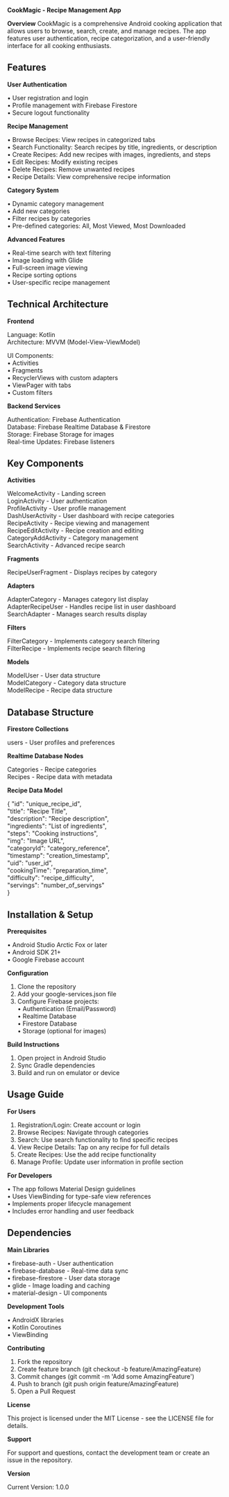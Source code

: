 **CookMagic - Recipe Management App**

 **Overview**
CookMagic is a comprehensive Android cooking application that allows users to browse, search, create, and manage recipes. The app features user authentication, recipe categorization, and a user-friendly interface for all cooking enthusiasts.

## **Features**

**User Authentication**

• User registration and login  
• Profile management with Firebase Firestore  
• Secure logout functionality  

 **Recipe Management**
 
• Browse Recipes: View recipes in categorized tabs  
• Search Functionality: Search recipes by title, ingredients, or description  
• Create Recipes: Add new recipes with images, ingredients, and steps  
• Edit Recipes: Modify existing recipes  
• Delete Recipes: Remove unwanted recipes  
• Recipe Details: View comprehensive recipe information  

**Category System**

• Dynamic category management  
• Add new categories  
• Filter recipes by categories  
• Pre-defined categories: All, Most Viewed, Most Downloaded  

 **Advanced Features**
 
• Real-time search with text filtering  
• Image loading with Glide  
• Full-screen image viewing  
• Recipe sorting options  
• User-specific recipe management  

## **Technical Architecture**

 **Frontend**
 
Language: Kotlin  
Architecture: MVVM (Model-View-ViewModel)  

UI Components:  
• Activities  
• Fragments  
• RecyclerViews with custom adapters  
• ViewPager with tabs  
• Custom filters  

 **Backend Services**
 
Authentication: Firebase Authentication  
Database: Firebase Realtime Database & Firestore  
Storage: Firebase Storage for images  
Real-time Updates: Firebase listeners  

## **Key Components**

 **Activities**
 
WelcomeActivity - Landing screen  
LoginActivity - User authentication  
ProfileActivity - User profile management  
DashUserActivity - User dashboard with recipe categories  
RecipeActivity - Recipe viewing and management  
RecipeEditActivity - Recipe creation and editing  
CategoryAddActivity - Category management  
SearchActivity - Advanced recipe search  

 **Fragments**
 
RecipeUserFragment - Displays recipes by category  

 **Adapters**
 
AdapterCategory - Manages category list display  
AdapterRecipeUser - Handles recipe list in user dashboard  
SearchAdapter - Manages search results display  

**Filters**

FilterCategory - Implements category search filtering  
FilterRecipe - Implements recipe search filtering  

 **Models**
 
ModelUser - User data structure  
ModelCategory - Category data structure  
ModelRecipe - Recipe data structure  

## **Database Structure**

**Firestore Collections**

users - User profiles and preferences  

**Realtime Database Nodes**

Categories - Recipe categories  
Recipes - Recipe data with metadata  

**Recipe Data Model**

{
"id": "unique_recipe_id",  
"title": "Recipe Title",  
"description": "Recipe description",  
"ingredients": "List of ingredients",  
"steps": "Cooking instructions",  
"img": "Image URL",  
"categoryId": "category_reference",  
"timestamp": "creation_timestamp",  
"uid": "user_id",  
"cookingTime": "preparation_time",  
"difficulty": "recipe_difficulty",  
"servings": "number_of_servings"  
}

## **Installation & Setup**

**Prerequisites**

• Android Studio Arctic Fox or later  
• Android SDK 21+  
• Google Firebase account  

**Configuration**

1. Clone the repository  
2. Add your google-services.json file  
3. Configure Firebase projects:  
   • Authentication (Email/Password)  
   • Realtime Database  
   • Firestore Database  
   • Storage (optional for images)  

 **Build Instructions**
 
1. Open project in Android Studio  
2. Sync Gradle dependencies  
3. Build and run on emulator or device  

## **Usage Guide**

 **For Users**
 
1. Registration/Login: Create account or login  
2. Browse Recipes: Navigate through categories  
3. Search: Use search functionality to find specific recipes  
4. View Recipe Details: Tap on any recipe for full details  
5. Create Recipes: Use the add recipe functionality  
6. Manage Profile: Update user information in profile section  

**For Developers**

• The app follows Material Design guidelines  
• Uses ViewBinding for type-safe view references  
• Implements proper lifecycle management  
• Includes error handling and user feedback  

## **Dependencies**

 **Main Libraries**
 
• firebase-auth - User authentication  
• firebase-database - Real-time data sync  
• firebase-firestore - User data storage  
• glide - Image loading and caching  
• material-design - UI components  

**Development Tools**

• AndroidX libraries  
• Kotlin Coroutines  
• ViewBinding  

**Contributing**

1. Fork the repository  
2. Create feature branch (git checkout -b feature/AmazingFeature)  
3. Commit changes (git commit -m 'Add some AmazingFeature')  
4. Push to branch (git push origin feature/AmazingFeature)  
5. Open a Pull Request  

**License**

This project is licensed under the MIT License - see the LICENSE file for details.  

 **Support**
 
For support and questions, contact the development team or create an issue in the repository.  

**Version**

Current Version: 1.0.0 
